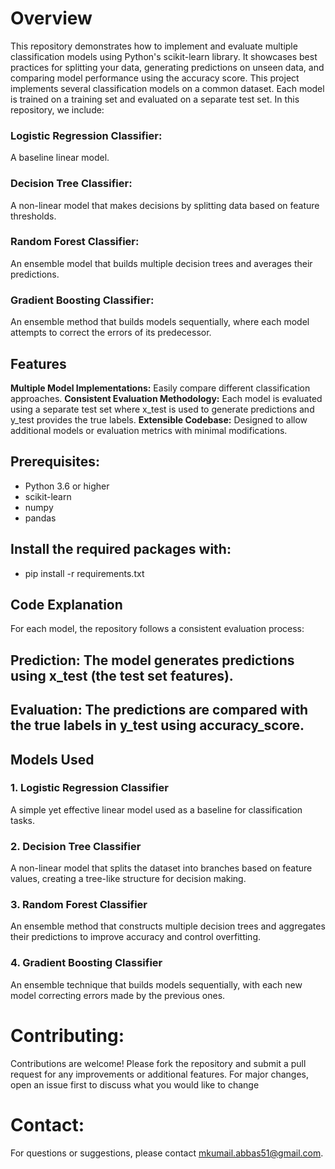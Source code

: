 # **Overview**

This repository demonstrates how to implement and evaluate multiple classification models using Python's scikit-learn library. It showcases best practices for splitting your data, generating predictions on unseen data, and comparing model performance using the accuracy score.
This project implements several classification models on a common dataset. Each model is trained on a training set and evaluated on a separate test set. In this repository, we include:
### Logistic Regression Classifier:
A baseline linear model.
### Decision Tree Classifier:
A non-linear model that makes decisions by splitting data based on feature thresholds.
### **Random Forest Classifier:** 
An ensemble model that builds multiple decision trees and averages their predictions.
### **Gradient Boosting Classifier:** 
An ensemble method that builds models sequentially, where each model attempts to correct the errors of its predecessor.

## **Features**
**Multiple Model Implementations:** Easily compare different classification approaches.
**Consistent Evaluation Methodology:** Each model is evaluated using a separate test set where x_test is used to generate predictions and y_test provides the true labels.
**Extensible Codebase:** Designed to allow additional models or evaluation metrics with minimal modifications.

## **Prerequisites:**
  - Python 3.6 or higher
  - scikit-learn
  - numpy
  - pandas

## **Install the required packages with:**
  - pip install -r requirements.txt


## **Code Explanation**
For each model, the repository follows a consistent evaluation process:

## **Prediction:** The model generates predictions using x_test (the test set features).
## **Evaluation:** The predictions are compared with the true labels in y_test using accuracy_score.

## **Models Used**
### **1. Logistic Regression Classifier**
A simple yet effective linear model used as a baseline for classification tasks.

### **2. Decision Tree Classifier**
A non-linear model that splits the dataset into branches based on feature values, creating a tree-like structure for decision making.

### **3. Random Forest Classifier**
An ensemble method that constructs multiple decision trees and aggregates their predictions to improve accuracy and control overfitting.

### **4. Gradient Boosting Classifier**
An ensemble technique that builds models sequentially, with each new model correcting errors made by the previous ones.

# **Contributing:**
Contributions are welcome! Please fork the repository and submit a pull request for any improvements or additional features. For major changes, open an issue first to discuss what you would like to change

# **Contact:**
For questions or suggestions, please contact mkumail.abbas51@gmail.com.
